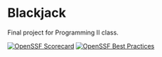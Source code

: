 # Blackjack
Final project for Programming II class.

[![OpenSSF Scorecard](https://api.securityscorecards.dev/projects/github.com/Migue-l/blackjack-game/badge)](https://securityscorecards.dev/viewer/?uri=github.com/Migue-l/blackjack-game)
[![OpenSSF Best Practices](https://www.bestpractices.dev/projects/8518/badge)](https://www.bestpractices.dev/projects/8518)
